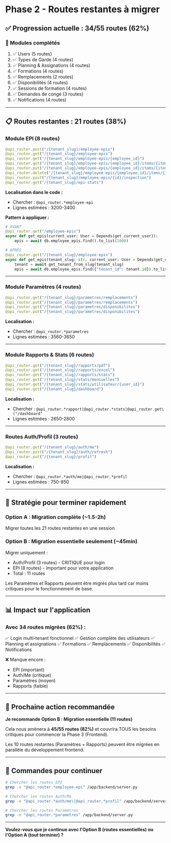 # Phase 2 - Routes restantes à migrer

## ✅ Progression actuelle : 34/55 routes (62%)

### 🎉 Modules complétés
1. ✅ Users (5 routes)
2. ✅ Types de Garde (4 routes)
3. ✅ Planning & Assignations (4 routes)
4. ✅ Formations (4 routes)
5. ✅ Remplacements (2 routes)
6. ✅ Disponibilités (4 routes)
7. ✅ Sessions de formation (4 routes)
8. ✅ Demandes de congé (3 routes)
9. ✅ Notifications (4 routes)

---

## 📋 Routes restantes : 21 routes (38%)

### Module EPI (8 routes)
```python
@api_router.post("/{tenant_slug}/employee-epis")
@api_router.get("/{tenant_slug}/employee-epis")
@api_router.get("/{tenant_slug}/employee-epis/{employee_id}")
@api_router.get("/{tenant_slug}/employee-epis/{employee_id}/items/{item_id}")
@api_router.put("/{tenant_slug}/employee-epis/{employee_id}/items/{item_id}")
@api_router.delete("/{tenant_slug}/employee-epis/{employee_id}/items/{item_id}")
@api_router.post("/{tenant_slug}/employee-epis/{id}/inspection")
@api_router.get("/{tenant_slug}/epi-stats")
```

**Localisation dans le code :**
- Chercher : `@api_router.*employee-epi`
- Lignes estimées : 3200-3400

**Pattern à appliquer :**
```python
# AVANT
@api_router.get("/employee-epis")
async def get_epis(current_user: User = Depends(get_current_user)):
    epis = await db.employee_epis.find().to_list(1000)

# APRÈS
@api_router.get("/{tenant_slug}/employee-epis")
async def get_epis(tenant_slug: str, current_user: User = Depends(get_current_user)):
    tenant = await get_tenant_from_slug(tenant_slug)
    epis = await db.employee_epis.find({"tenant_id": tenant.id}).to_list(1000)
```

---

### Module Paramètres (4 routes)
```python
@api_router.get("/{tenant_slug}/parametres/remplacements")
@api_router.put("/{tenant_slug}/parametres/remplacements")
@api_router.get("/{tenant_slug}/parametres/disponibilites")
@api_router.put("/{tenant_slug}/parametres/disponibilites")
```

**Localisation :**
- Chercher : `@api_router.*parametres`
- Lignes estimées : 3560-3650

---

### Module Rapports & Stats (6 routes)
```python
@api_router.get("/{tenant_slug}/rapports/pdf")
@api_router.get("/{tenant_slug}/rapports/excel")
@api_router.get("/{tenant_slug}/rapports/stats")
@api_router.get("/{tenant_slug}/stats/mensuelles")
@api_router.get("/{tenant_slug}/stats/utilisateur/{user_id}")
@api_router.get("/{tenant_slug}/dashboard")
```

**Localisation :**
- Chercher : `@api_router.*rapport|@api_router.*stats|@api_router.get\("/dashboard"`
- Lignes estimées : 2650-2800

---

### Routes Auth/Profil (3 routes)
```python
@api_router.get("/{tenant_slug}/auth/me")
@api_router.post("/{tenant_slug}/auth/refresh")
@api_router.put("/{tenant_slug}/profil")
```

**Localisation :**
- Chercher : `@api_router.*auth/me|@api_router.*profil`
- Lignes estimées : 750-850

---

## 🎯 Stratégie pour terminer rapidement

### Option A : Migration complète (~1.5-2h)
Migrer toutes les 21 routes restantes en une session

### Option B : Migration essentielle seulement (~45min)
Migrer uniquement :
- Auth/Profil (3 routes) - CRITIQUE pour login
- EPI (8 routes) - Important pour votre application
- Total : 11 routes

Les Paramètres et Rapports peuvent être migrés plus tard car moins critiques pour le fonctionnement de base.

---

## 📊 Impact sur l'application

### Avec 34 routes migrées (62%) :
✅ Login multi-tenant fonctionnel
✅ Gestion complète des utilisateurs
✅ Planning et assignations
✅ Formations
✅ Remplacements
✅ Disponibilités
✅ Notifications

❌ Manque encore :
- EPI (important)
- Auth/Me (critique)
- Paramètres (moyen)
- Rapports (faible)

---

## 🚀 Prochaine action recommandée

**Je recommande Option B : Migration essentielle (11 routes)**

Cela nous amènera à **45/55 routes (82%)** et couvrira TOUS les besoins critiques pour commencer la Phase 3 (Frontend).

Les 10 routes restantes (Paramètres + Rapports) peuvent être migrées en parallèle du développement frontend.

---

## 📝 Commandes pour continuer

```bash
# Chercher les routes EPI
grep -n "@api_router.*employee-epi" /app/backend/server.py

# Chercher les routes Auth/Me
grep -n "@api_router.*auth/me\|@api_router.*profil" /app/backend/server.py

# Chercher les routes Paramètres
grep -n "@api_router.*parametres" /app/backend/server.py
```

---

**Voulez-vous que je continue avec l'Option B (routes essentielles) ou l'Option A (tout terminer) ?**
